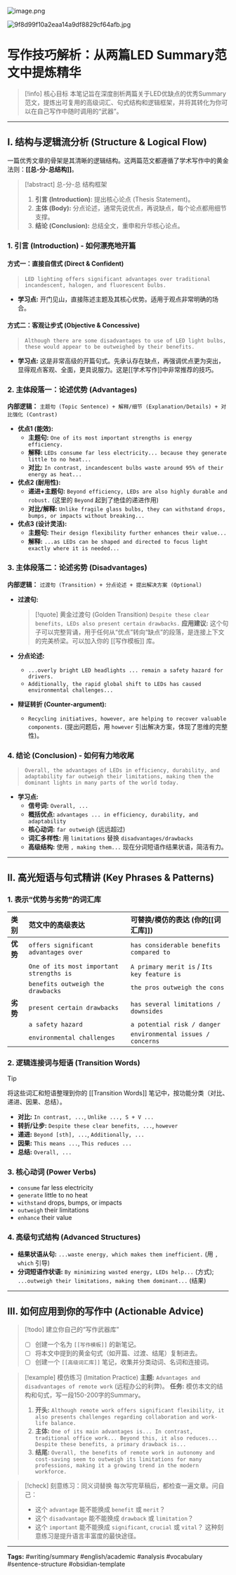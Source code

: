 

![image.png](https://cc-407-1376569927.cos.ap-guangzhou.myqcloud.com/cc-407-1376569927/images-obsidian/202509161955859.png)

![9f8d99f10a2eaa14a9df8829cf64afb.jpg](https://cc-407-1376569927.cos.ap-guangzhou.myqcloud.com/cc-407-1376569927/images-obsidian/202509092015851.jpg)

# 写作技巧解析：从两篇LED Summary范文中提炼精华

> [!info] 核心目标
> 本笔记旨在深度剖析两篇关于LED优缺点的优秀Summary范文，提炼出可复用的高级词汇、句式结构和逻辑框架，并将其转化为你可以在自己写作中随时调用的“武器”。

---

## Ⅰ. 结构与逻辑流分析 (Structure & Logical Flow)

一篇优秀文章的骨架是其清晰的逻辑结构。这两篇范文都遵循了学术写作中的黄金法则：**[[总-分-总结构]]**。

> [!abstract] 总-分-总 结构框架
> 1.  **引言 (Introduction):** 提出核心论点 (Thesis Statement)。
> 2.  **主体 (Body):** 分点论述，通常先说优点，再说缺点，每个论点都用细节支撑。
> 3.  **结论 (Conclusion):** 总结全文，重申和升华核心论点。

###  1. 引言 (Introduction) - 如何漂亮地开篇

#### 方式一：直接自信式 (Direct & Confident)
> `LED lighting offers significant advantages over traditional incandescent, halogen, and fluorescent bulbs.`
- **学习点:** 开门见山，直接陈述主题及其核心优势。适用于观点非常明确的场合。

#### 方式二：客观让步式 (Objective & Concessive)
> `Although there are some disadvantages to use of LED light bulbs, these would appear to be outweighed by their benefits.`
- **学习点:** 这是非常高级的开篇句式。先承认存在缺点，再强调优点更为突出，显得观点客观、全面，更具说服力。这是[[学术写作]]中非常推荐的技巧。

###  2. 主体段落一：论述优势 (Advantages)

**内部逻辑：** `主题句 (Topic Sentence) + 解释/细节 (Explanation/Details) + 对比强化 (Contrast)`

- **优点1 (能效):**
    - **主题句:** `One of its most important strengths is energy efficiency.`
    - **解释:** `LEDs consume far less electricity... because they generate little to no heat...`
    - **对比:** `In contrast, incandescent bulbs waste around 95% of their energy as heat...`
- **优点2 (耐用性):**
    - **递进+主题句:** `Beyond efficiency, LEDs are also highly durable and robust.` (这里的 `Beyond` 起到了绝佳的递进作用)
    - **对比/解释:** `Unlike fragile glass bulbs, they can withstand drops, bumps, or impacts without breaking...`
- **优点3 (设计灵活):**
    - **主题句:** `Their design flexibility further enhances their value...`
    - **解释:** `...as LEDs can be shaped and directed to focus light exactly where it is needed...`

###  3. 主体段落二：论述劣势 (Disadvantages)

**内部逻辑：** `过渡句 (Transition) + 分点论述 + 提出解决方案 (Optional)`

- **过渡句:**
    > [!quote] 黄金过渡句 (Golden Transition)
    > `Despite these clear benefits, LEDs also present certain drawbacks.`
    > **应用建议:** 这个句子可以完整背诵，用于任何从“优点”转向“缺点”的段落，是连接上下文的完美桥梁。可以加入你的 [[写作模板]] 库。

- **分点论述:**
    - `...overly bright LED headlights ... remain a safety hazard for drivers.`
    - `Additionally, the rapid global shift to LEDs has caused environmental challenges...`
- **辩证转折 (Counter-argument):**
    - `Recycling initiatives, however, are helping to recover valuable components.` (提出问题后，用 `however` 引出解决方案，体现了思维的完整性)。

###  4. 结论 (Conclusion) - 如何有力地收尾

> `Overall, the advantages of LEDs in efficiency, durability, and adaptability far outweigh their limitations, making them the dominant lights in many parts of the world today.`
- **学习点:**
    - **信号词:** `Overall, ...`
    - **概括优点:** `advantages ... in efficiency, durability, and adaptability`
    - **核心动词:** `far outweigh` (远远超过)
    - **词汇多样性:** 用 `limitations` 替换 `disadvantages/drawbacks`
    - **高级结构:** 使用 `, making them...` 现在分词短语作结果状语，简洁有力。

---

## Ⅱ. 高光短语与句式精讲 (Key Phrases & Patterns)

###  1. 表示“优势与劣势”的词汇库

| 类别 | 范文中的高级表达 | 可替换/模仿的表达 (你的[[词汇库]]) |
| :--- | :--- | :--- |
| **优势** | `offers significant advantages over` | `has considerable benefits compared to` |
| | `One of its most important strengths is`| `A primary merit is` / `Its key feature is` |
| | `benefits outweigh the drawbacks` | `the pros outweigh the cons` |
| **劣势** | `present certain drawbacks` | `has several limitations / downsides` |
| | `a safety hazard` | `a potential risk / danger` |
| | `environmental challenges` | `environmental issues / concerns` |

###  2. 逻辑连接词与短语 (Transition Words)

> [!tip]
> 将这些词汇和短语整理到你的 [[Transition Words]] 笔记中，按功能分类（对比、递进、因果、总结）。

- **对比:** `In contrast, ...`, `Unlike ..., S + V ...`
- **转折/让步:** `Despite these clear benefits, ...`, `however`
- **递进:** `Beyond [sth], ...`, `Additionally, ...`
- **因果:** `This means ...`, `This reduces ...`
- **总结:** `Overall, ...`

###  3. 核心动词 (Power Verbs)

- `consume` far less electricity
- `generate` little to no heat
- `withstand` drops, bumps, or impacts
- `outweigh` their limitations
- `enhance` their value

### 4. 高级句式结构 (Advanced Structures)

- **结果状语从句:** `...waste energy, which makes them inefficient.` (用 `, which` 引导)
- **分词短语作状语:** `By minimizing wasted energy, LEDs help...` (方式); `...outweigh their limitations, making them dominant...` (结果)

---

## Ⅲ. 如何应用到你的写作中 (Actionable Advice)

> [!todo] 建立你自己的“写作武器库”
> - [ ] 创建一个名为 `[[写作模板]]` 的新笔记。
> - [ ] 将本文中提到的黄金句式（如开篇、过渡、结尾）复制进去。
> - [ ] 创建一个 `[[高级词汇库]]` 笔记，收集并分类动词、名词和连接词。

> [!example] 模仿练习 (Imitation Practice)
> **主题:** `Advantages and disadvantages of remote work` (远程办公的利弊)。
> **任务:** 模仿本文的结构和句式，写一段150-200字的Summary。
> 1.  **开头:** `Although remote work offers significant flexibility, it also presents challenges regarding collaboration and work-life balance.`
> 2.  **主体:** `One of its main advantages is... In contrast, traditional office work... Beyond this, it also reduces... Despite these benefits, a primary drawback is...`
> 3.  **结尾:** `Overall, the benefits of remote work in autonomy and cost-saving seem to outweigh its limitations for many professions, making it a growing trend in the modern workforce.`

> [!check] 刻意练习：同义词替换
> 每次写完草稿后，都检查一遍文章。问自己：
> - 这个 `advantage` 能不能换成 `benefit` 或 `merit`？
> - 这个 `disadvantage` 能不能换成 `drawback` 或 `limitation`？
> - 这个 `important` 能不能换成 `significant`, `crucial` 或 `vital`？
> 这种刻意练习是提升语言丰富度的最快途径。

---
**Tags:** #writing/summary #english/academic #analysis #vocabulary #sentence-structure #obsidian-template